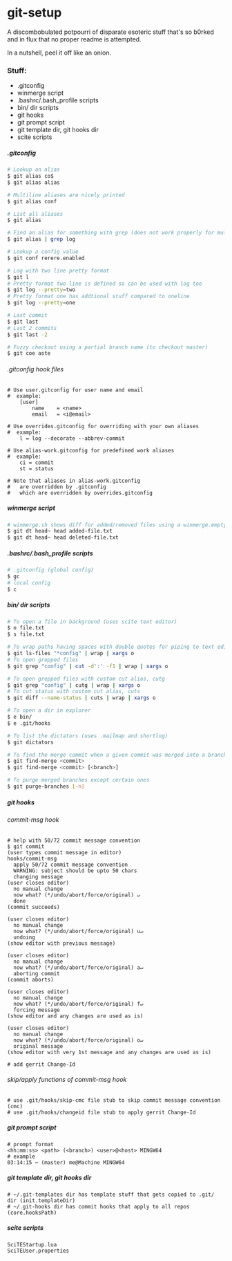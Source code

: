 # git-setup

A discombobulated potpourri of disparate esoteric stuff that's so b0rked and in flux that no proper readme is attempted.

In a nutshell, peel it off like an onion.

### Stuff:

* .gitconfig
* winmerge script
* .bashrc/.bash_profile scripts
* bin/ dir scripts
* git hooks
* git prompt script
* git template dir, git hooks dir
* scite scripts

##### .gitconfig

```bash
# Lookup an alias
$ git alias co$
$ git alias alias

# Multiline aliases are nicely printed
$ git alias conf

# List all aliases
$ git alias

# Find an alias for something with grep (does not work properly for multiline aliases)
$ git alias | grep log
```

```bash
# Lookup a config value
$ git conf rerere.enabled
```

```bash
# Log with two line pretty format
$ git l
# Pretty format two line is defined so can be used with log too
$ git log --pretty=two
# Pretty format one has addtional stuff compared to oneline
$ git log --pretty=one

# Last commit
$ git last
# Last 2 commits
$ git last -2
```

```bash
# Fuzzy checkout using a partial branch name (to checkout master)
$ git coe aste
```

###### .gitconfig hook files

```
# Use user.gitconfig for user name and email
#  example:
    [user]
        name    = <name>
        email   = <i@email>
```

```
# Use overrides.gitconfig for overriding with your own aliases
#  example:
    l = log --decorate --abbrev-commit
```

```
# Use alias-work.gitconfig for predefined work aliases
#  example:
    ci = commit
    st = status
```

```
# Note that aliases in alias-work.gitconfig 
#   are overridden by .gitconfig
#   which are overridden by overrides.gitconfig
```

##### winmerge script

```bash
# winmerge.sh shows diff for added/removed files using a winmerge.empty file stub
$ git dt head~ head added-file.txt
$ git dt head~ head deleted-file.txt
```

##### .bashrc/.bash_profile scripts

```bash
# .gitconfig (global config)
$ gc
# local config
$ c
```

##### bin/ dir scripts

```bash
# To open a file in background (uses scite text editor)
$ o file.txt
$ s file.txt
```

```bash
# To wrap paths having spaces with double quotes for piping to text editor
$ git ls-files "*config" | wrap | xargs o
# To open grepped files
$ git grep "config" | cut -d':' -f1 | wrap | xargs o
```

```bash
# To open grepped files with custom cut alias, cutg
$ git grep "config" | cutg | wrap | xargs o
# To cut status with custom cut alias, cuts
$ git diff --name-status | cuts | wrap | xargs o
```

```bash
# To open a dir in explorer
$ e bin/
$ e .git/hooks
```

```bash
# To list the dictators (uses .mailmap and shortlog)
$ git dictators
```

```bash
# To find the merge commit when a given commit was merged into a branch
$ git find-merge <commit>
$ git find-merge <commit> [<branch>]
```

```bash
# To purge merged branches except certain ones
$ git purge-branches [-n]
```

##### git hooks

###### commit-msg hook

```
# help with 50/72 commit message convention
$ git commit
(user types commit message in editor)
hooks/commit-msg
  apply 50/72 commit message convention
  WARNING: subject should be upto 50 chars
  changing message
(user closes editor)
  no manual change
  now what? (*/undo/abort/force/original) ↵
  done
(commit succeeds)

(user closes editor)
  no manual change
  now what? (*/undo/abort/force/original) u↵
  undoing
(show editor with previous message)

(user closes editor)
  no manual change
  now what? (*/undo/abort/force/original) a↵
  aborting commit
(commit aborts)

(user closes editor)
  no manual change
  now what? (*/undo/abort/force/original) f↵
  forcing message
(show editor and any changes are used as is)

(user closes editor)
  no manual change
  now what? (*/undo/abort/force/original) o↵
  original message
(show editor with very 1st message and any changes are used as is)
```

```
# add gerrit Change-Id
```

###### skip/apply functions of commit-msg hook

```
# use .git/hooks/skip-cmc file stub to skip commit message convention (cmc)
# use .git/hooks/changeid file stub to apply gerrit Change-Id
```

##### git prompt script

```
# prompt format
<hh:mm:ss> <path> (<branch>) <user>@<host> MINGW64
# example
03:14:15 ~ (master) me@Machine MINGW64
```

##### git template dir, git hooks dir

```
# ~/.git-templates dir has template stuff that gets copied to .git/ dir (init.templateDir)
# ~/.git-hooks dir has commit hooks that apply to all repos (core.hooksPath)
```

##### scite scripts

```
SciTEStartup.lua
SciTEUser.properties
```
